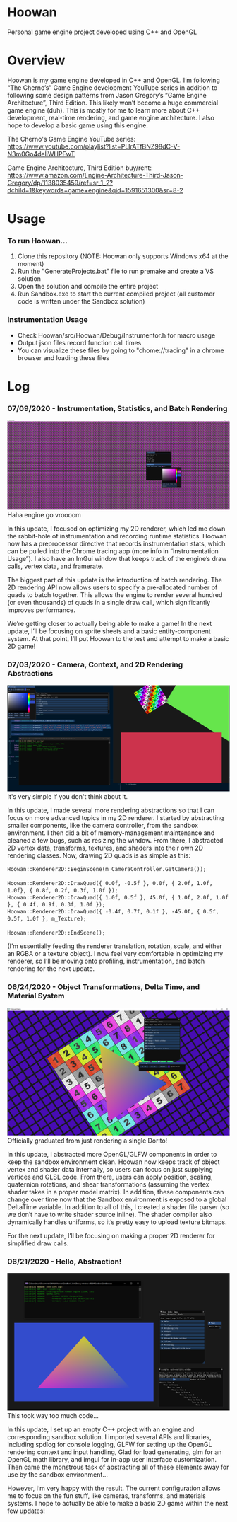 # Hoowan
Personal game engine project developed using C++ and OpenGL

# Overview
Hoowan is my game engine developed in C++ and OpenGL. I’m following “The Cherno’s” Game Engine development YouTube series in addition to following some design patterns from Jason Gregory’s “Game Engine Architecture”, Third Edition. This likely won’t become a huge commercial game engine (duh). This is mostly for me to learn more about C++ development, real-time rendering, and game engine architecture. I also hope to develop a basic game using this engine.

The Cherno's Game Engine YouTube series: https://www.youtube.com/playlist?list=PLlrATfBNZ98dC-V-N3m0Go4deliWHPFwT

Game Engine Architecture, Third Edition buy/rent: https://www.amazon.com/Engine-Architecture-Third-Jason-Gregory/dp/1138035459/ref=sr_1_2?dchild=1&keywords=game+engine&qid=1591651300&sr=8-2

# Usage

### To run Hoowan...
1. Clone this repository (NOTE: Hoowan only supports Windows x64 at the moment)
2. Run the "GenerateProjects.bat" file to run premake and create a VS solution
3. Open the solution and compile the entire project
4. Run Sandbox.exe to start the current compiled project (all customer code is written under the Sandbox solution)

### Instrumentation Usage
- Check Hoowan/src/Hoowan/Debug/Instrumentor.h for macro usage
- Output json files record function call times
- You can visualize these files by going to "chome://tracing" in a chrome browser and loading these files

# Log
### 07/09/2020 - Instrumentation, Statistics, and Batch Rendering
![4](RMImages/4.PNG)
Haha engine go vroooom

In this update, I focused on optimizing my 2D renderer, which led me down the rabbit-hole of instrumentation and recording runtime statistics. Hoowan now has a preprocessor directive that records instrumentation stats, which can be pulled into the Chrome tracing app (more info in “Instrumentation Usage”). I also have an ImGui window that keeps track of the engine’s draw calls, vertex data, and framerate.

The biggest part of this update is the introduction of batch rendering. The 2D rendering API now allows users to specify a pre-allocated number of quads to batch together. This allows the engine to render several hundred (or even thousands) of quads in a single draw call, which significantly improves performance.

We’re getting closer to actually being able to make a game! In the next update, I’ll be focusing on sprite sheets and a basic entity-component system. At that point, I’ll put Hoowan to the test and attempt to make a basic 2D game!

### 07/03/2020 - Camera, Context, and 2D Rendering Abstractions
![3](RMImages/3.PNG)
It's very simple if you don't think about it.

In this update, I made several more rendering abstractions so that I can focus on more advanced topics in my 2D renderer. I started by abstracting smaller components, like the camera controller, from the sandbox environment. I then did a bit of memory-management maintenance and cleaned a few bugs, such as resizing the window. From there, I abstracted 2D vertex data, transforms, textures, and shaders into their own 2D rendering classes. Now, drawing 2D quads is as simple as this:

```
Hoowan::Renderer2D::BeginScene(m_CameraController.GetCamera());

Hoowan::Renderer2D::DrawQuad({ 0.0f, -0.5f }, 0.0f, { 2.0f, 1.0f, 1.0f}, { 0.8f, 0.2f, 0.3f, 1.0f });
Hoowan::Renderer2D::DrawQuad({ 1.0f, 0.5f }, 45.0f, { 1.0f, 2.0f, 1.0f }, { 0.4f, 0.9f, 0.3f, 1.0f });
Hoowan::Renderer2D::DrawQuad({ -0.4f, 0.7f, 0.1f }, -45.0f, { 0.5f, 0.5f, 1.0f }, m_Texture);

Hoowan::Renderer2D::EndScene();
```

(I’m essentially feeding the renderer translation, rotation, scale, and either an RGBA or a texture object).
I now feel very comfortable in optimizing my renderer, so I’ll be moving onto profiling, instrumentation, and batch rendering for the next update.

### 06/24/2020 - Object Transformations, Delta Time, and Material System
![2](RMImages/2.PNG)
Officially graduated from just rendering a single Dorito!

In this update, I abstracted more OpenGL/GLFW components in order to keep the sandbox environment clean. Hoowan now keeps track of object vertex and shader data internally, so users can focus on just supplying vertices and GLSL code. From there, users can apply position, scaling, quaternion rotations, and shear transformations (assuming the vertex shader takes in a proper model matrix). In addition, these components can change over time now that the Sandbox environment is exposed to a global DeltaTime variable. In addition to all of this, I created a shader file parser (so we don’t have to write shader source inline). The shader compiler also dynamically handles uniforms, so it’s pretty easy to upload texture bitmaps.

For the next update, I’ll be focusing on making a proper 2D renderer for simplified draw calls.

### 06/21/2020 - Hello, Abstraction!
![1](RMImages/1.PNG)
This took way too much code…

In this update, I set up an empty C++ project with an engine and corresponding sandbox solution. I imported several APIs and libraries, including spdlog for console logging, GLFW for setting up the OpenGL rendering context and input handling, Glad for load generating, glm for an OpenGL math library, and imgui for in-app user interface customization. Then came the monstrous task of abstracting all of these elements away for use by the sandbox environment…

However, I’m very happy with the result. The current configuration allows me to focus on the fun stuff, like cameras, transforms, and materials systems. I hope to actually be able to make a basic 2D game within the next few updates!
